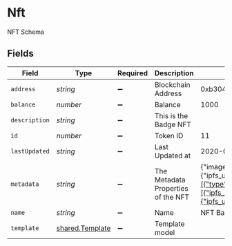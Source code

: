 # Nft

NFT Schema


## Fields

| Field                                                                                                                                                                                                                                                                                                                                                                                                                                                                                                                                                                                                                                                                    | Type                                                                                                                                                                                                                                                                                                                                                                                                                                                                                                                                                                                                                                                                     | Required                                                                                                                                                                                                                                                                                                                                                                                                                                                                                                                                                                                                                                                                 | Description                                                                                                                                                                                                                                                                                                                                                                                                                                                                                                                                                                                                                                                              | Example                                                                                                                                                                                                                                                                                                                                                                                                                                                                                                                                                                                                                                                                  |
| ------------------------------------------------------------------------------------------------------------------------------------------------------------------------------------------------------------------------------------------------------------------------------------------------------------------------------------------------------------------------------------------------------------------------------------------------------------------------------------------------------------------------------------------------------------------------------------------------------------------------------------------------------------------------ | ------------------------------------------------------------------------------------------------------------------------------------------------------------------------------------------------------------------------------------------------------------------------------------------------------------------------------------------------------------------------------------------------------------------------------------------------------------------------------------------------------------------------------------------------------------------------------------------------------------------------------------------------------------------------ | ------------------------------------------------------------------------------------------------------------------------------------------------------------------------------------------------------------------------------------------------------------------------------------------------------------------------------------------------------------------------------------------------------------------------------------------------------------------------------------------------------------------------------------------------------------------------------------------------------------------------------------------------------------------------ | ------------------------------------------------------------------------------------------------------------------------------------------------------------------------------------------------------------------------------------------------------------------------------------------------------------------------------------------------------------------------------------------------------------------------------------------------------------------------------------------------------------------------------------------------------------------------------------------------------------------------------------------------------------------------ | ------------------------------------------------------------------------------------------------------------------------------------------------------------------------------------------------------------------------------------------------------------------------------------------------------------------------------------------------------------------------------------------------------------------------------------------------------------------------------------------------------------------------------------------------------------------------------------------------------------------------------------------------------------------------ |
| `address`                                                                                                                                                                                                                                                                                                                                                                                                                                                                                                                                                                                                                                                                | *string*                                                                                                                                                                                                                                                                                                                                                                                                                                                                                                                                                                                                                                                                 | :heavy_minus_sign:                                                                                                                                                                                                                                                                                                                                                                                                                                                                                                                                                                                                                                                       | Blockchain Address                                                                                                                                                                                                                                                                                                                                                                                                                                                                                                                                                                                                                                                       | 0xb30401952A0648849816Bc99Af08F2369A5bB98C                                                                                                                                                                                                                                                                                                                                                                                                                                                                                                                                                                                                                               |
| `balance`                                                                                                                                                                                                                                                                                                                                                                                                                                                                                                                                                                                                                                                                | *number*                                                                                                                                                                                                                                                                                                                                                                                                                                                                                                                                                                                                                                                                 | :heavy_minus_sign:                                                                                                                                                                                                                                                                                                                                                                                                                                                                                                                                                                                                                                                       | Balance                                                                                                                                                                                                                                                                                                                                                                                                                                                                                                                                                                                                                                                                  | 1000                                                                                                                                                                                                                                                                                                                                                                                                                                                                                                                                                                                                                                                                     |
| `description`                                                                                                                                                                                                                                                                                                                                                                                                                                                                                                                                                                                                                                                            | *string*                                                                                                                                                                                                                                                                                                                                                                                                                                                                                                                                                                                                                                                                 | :heavy_minus_sign:                                                                                                                                                                                                                                                                                                                                                                                                                                                                                                                                                                                                                                                       | This is the Badge NFT                                                                                                                                                                                                                                                                                                                                                                                                                                                                                                                                                                                                                                                    |                                                                                                                                                                                                                                                                                                                                                                                                                                                                                                                                                                                                                                                                          |
| `id`                                                                                                                                                                                                                                                                                                                                                                                                                                                                                                                                                                                                                                                                     | *number*                                                                                                                                                                                                                                                                                                                                                                                                                                                                                                                                                                                                                                                                 | :heavy_minus_sign:                                                                                                                                                                                                                                                                                                                                                                                                                                                                                                                                                                                                                                                       | Token ID                                                                                                                                                                                                                                                                                                                                                                                                                                                                                                                                                                                                                                                                 | 11                                                                                                                                                                                                                                                                                                                                                                                                                                                                                                                                                                                                                                                                       |
| `lastUpdated`                                                                                                                                                                                                                                                                                                                                                                                                                                                                                                                                                                                                                                                            | *string*                                                                                                                                                                                                                                                                                                                                                                                                                                                                                                                                                                                                                                                                 | :heavy_minus_sign:                                                                                                                                                                                                                                                                                                                                                                                                                                                                                                                                                                                                                                                       | Last Updated at                                                                                                                                                                                                                                                                                                                                                                                                                                                                                                                                                                                                                                                          | 2020-01-27 17:50:45                                                                                                                                                                                                                                                                                                                                                                                                                                                                                                                                                                                                                                                      |
| `metadata`                                                                                                                                                                                                                                                                                                                                                                                                                                                                                                                                                                                                                                                               | *string*                                                                                                                                                                                                                                                                                                                                                                                                                                                                                                                                                                                                                                                                 | :heavy_minus_sign:                                                                                                                                                                                                                                                                                                                                                                                                                                                                                                                                                                                                                                                       | The Metadata Properties of the NFT                                                                                                                                                                                                                                                                                                                                                                                                                                                                                                                                                                                                                                       | {"image":{"ipfs_url":"ipfs://Qmf886aRRUFHouPhxAbCee7BuAGvqMC4Z4LFAFBHqPjEsS","https_url":"https://ipfs.io/ipfs/Qmf886aRRUFHouPhxAbCee7BuAGvqMC4Z4LFAFBHqPjEsS"},"initial_supply":"654","attributes":[{"type":"stat","value":"87","trait_type":"Speed","max_value":"100"},{"type":"stat","value":"91","trait_type":"Agility","max_value":"100"}],"media":[{"ipfs_url":"ipfs://Qmf886aRRUFHouPhxAbCee7BuAGvqMC4Z4LFAFBHqPjEsS","https_url":"https://ipfs.io/ipfs/Qmf886aRRUFHouPhxAbCee7BuAGvqMC4Z4LFAFBHqPjEsS"},{"ipfs_url":"ipfs://QmdWuexqCimNdXVsnmbzS7iNPnzyKRkFzmmHFQxx2YmxTW","https_url":"https://ipfs.io/ipfs/QmdWuexqCimNdXVsnmbzS7iNPnzyKRkFzmmHFQxx2YmxTW"}]} |
| `name`                                                                                                                                                                                                                                                                                                                                                                                                                                                                                                                                                                                                                                                                   | *string*                                                                                                                                                                                                                                                                                                                                                                                                                                                                                                                                                                                                                                                                 | :heavy_minus_sign:                                                                                                                                                                                                                                                                                                                                                                                                                                                                                                                                                                                                                                                       | Name                                                                                                                                                                                                                                                                                                                                                                                                                                                                                                                                                                                                                                                                     | NFT Badge                                                                                                                                                                                                                                                                                                                                                                                                                                                                                                                                                                                                                                                                |
| `template`                                                                                                                                                                                                                                                                                                                                                                                                                                                                                                                                                                                                                                                               | [shared.Template](../../../sdk/models/shared/template.md)                                                                                                                                                                                                                                                                                                                                                                                                                                                                                                                                                                                                                | :heavy_minus_sign:                                                                                                                                                                                                                                                                                                                                                                                                                                                                                                                                                                                                                                                       | Template model                                                                                                                                                                                                                                                                                                                                                                                                                                                                                                                                                                                                                                                           |                                                                                                                                                                                                                                                                                                                                                                                                                                                                                                                                                                                                                                                                          |